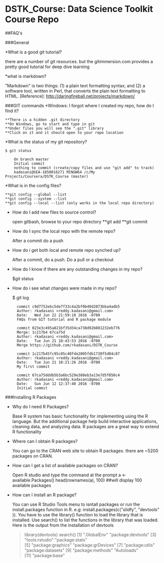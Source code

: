 # DSTK_Course: Data Science Toolkit Course Repo

##FAQ's

###General

*What is a good git tutorial?

 there are a number of git resources. but the gitimmersion.com provides a pretty good tutorial for deep dive learning
 
*what is markdown?

 "Markdown" is two things: (1) a plain text formatting syntax; and (2) a software tool, written in Perl, that converts the plain text formatting to HTML.
  [Reference]: http://daringfireball.net/projects/markdown/

###GIT commands
*Windows: I forgot where I created my repo, how do I find it?

	**There is a hidden .git directory
	**On Windows, go to start and type in git
	**Under files you will see the ".git" library
	**Click on it and it should open to your repo location
	
*What is the status of my git repository?

	$ git status
	
		On branch master
		Initial commit
		nothing to commit (create/copy files and use "git add" to track)
		kadasani@SEA-1850016271 MINGW64 /c/My Projects/Coursera/DSTK_Course (master)
		
*What is in the config files?

	**git config --global --list
	**git config --system --list
	**git config --local --list (only works in the local repo directory)
	
* How do I add new files to source control?

	open gitbash, browse to your repo directory
	**git add <filename>
	**git commit
	
* How do I sync the local repo with the remote repo?

	After a commit do a push
	
* How do i get both local and remote repo synched up?

	After a commit, do a push. Do a pull or a checkout

* How do I know if there are any outstanding changes in my repo?

	$git status
	
* How do i see what changes were made in my repo?

	$ git log
		
		commit c9d7752ebc5de7f33c4a2bf0b40d2073bba4adb5
		Author: rkadasani <reddy.kadasani@gmail.com>
		Date:   Wed Jun 22 21:59:10 2016 -0700
		FAQs from GIT tutorial and R package module

		commit 023e3c495a821bf35d34ca738d92b081232eb776
		Merge: 1c217b4 67ca75d
		Author: rkadasani <reddy.kadasani@gmail.com>
		Date:   Tue Jun 21 18:43:53 2016 -0700
		Merge https://github.com/rkadasani/DSTK_Course

		commit 1c217b45fc95c05c40fde2005fdb1730f5d04c87
		Author: rkadasani <reddy.kadasani@gmail.com>
		Date:   Tue Jun 21 18:21:26 2016 -0700
		My first commit

		commit 67ca75dddb5b3a6bc529e388eb3a13e7d5f850c4
		Author: rkadasani <reddy.kadasani@gmail.com>
		Date:   Sun Jun 12 12:37:40 2016 -0700
		Initial commit

	
###Installing R Packages

* Why do I need R Packages?

  Base R system has basic functionality for implementing using the R language. But the additional package help build interactive applications, cleaning data, and analyzing data. R packages are a great way to extend R functionality
  
* Where can I obtain R packages?

  You can go to the CRAN web site to obtain R packages. there are ~5200 packages on CRAN.
  
* How can I get a list of available packages on CRAN?

	Open R studio and type the command at the prompt
	a <- available.Packages()
	head(rownames(a), 100) ##will display 100 available packages
	
* How can I install an R package?

	You can use R Studio Tools menu to isntall packages or run the install.packages function in R. e.g: install.packages(c("slidfy", "devtools" )).
	You have to use the library(<library name>) function to load the library that is installed. Use search() to list the functions in the library that was loaded.
	Here is the output from the installation of devtools
	
	> library(devtools)
	> search()
	 [1] ".GlobalEnv"        "package:devtools" 
	 [3] "tools:rstudio"     "package:stats"    
	 [5] "package:graphics"  "package:grDevices"
	 [7] "package:utils"     "package:datasets" 
	 [9] "package:methods"   "Autoloads"        
	[11] "package:base"

  
